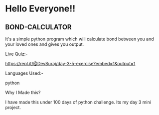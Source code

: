# Hello Everyone!!
## BOND-CALCULATOR

It's a simple python program which will calculate bond between you and your loved ones and gives you output.

Live Quiz:-

https://repl.it/@DevSuraj/day-3-5-exercise?embed=1&output=1

Languages Used:-

python

Why I Made this?

I have made this under 100 days of python challenge. Its my day 3 mini project.
